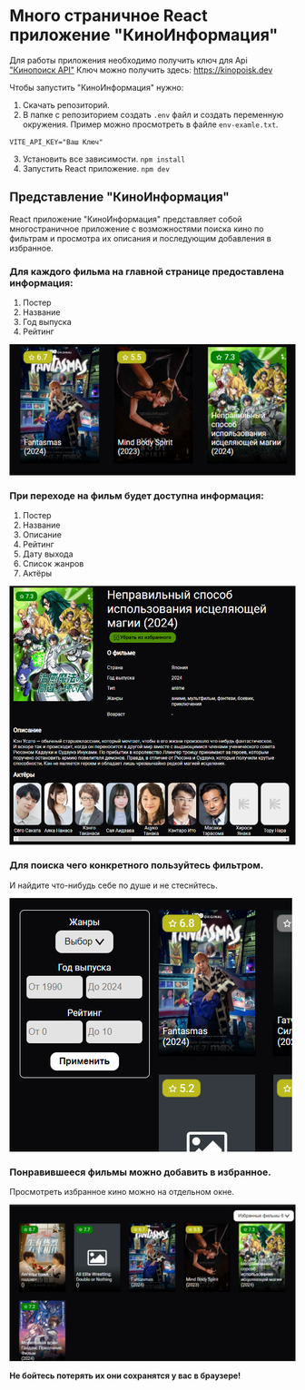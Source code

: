 # Много страничное React приложение "КиноИнформация"

Для работы приложения необходимо получить ключ для Api ["Кинопоиск API"](https://kinopoisk.dev)
Ключ можно получить здесь: https://kinopoisk.dev

Чтобы запустить "КиноИнформация" нужно:
1) Скачать репозиторий.
2) В папке с репозиторием создать `.env` файл и создать переменную окружения. Пример можно просмотреть в файле `env-examle.txt`.
```
VITE_API_KEY="Ваш Ключ"
```
3) Установить все зависимости. `npm install`
4) Запустить React приложение. `npm dev`


## Представление "КиноИнформация"

React приложение "КиноИнформация" представляет собой многостраничное приложение с возможностями поиска кино по фильтрам и просмотра их описания и последующим добавления в избранное.

### Для каждого фильма на главной странице предоставлена информация:
1. Постер
2. Название
3. Год выпуска
4. Рейтинг

![img.png](public/img.png)

### При переходе на фильм будет доступна информация:
1. Постер
2. Название
3. Описание
4. Рейтинг
5. Дату выхода
6. Список жанров
7. Актёры

![img_1.png](public/img_1.png)

### Для поиска чего конкретного пользуйтесь фильтром.

И найдите что-нибудь себе по душе и не стеснйтесь.

![img.png](public/img_2.png)

### Понравившееся фильмы можно добавить в избранное.

Просмотреть избранное кино можно на отдельном окне.

![img_1.png](public/img_4.png)

**Не бойтесь потерять их они сохранятся у вас в браузере!**